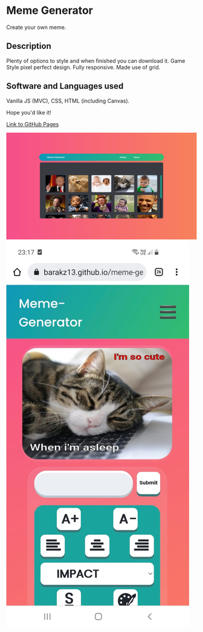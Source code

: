 # Meme Generator

Create your own meme.

## Description
Plenty of options to style and when finished you can download it.
Game Style pixel perfect design. Fully responsive. Made use of grid.

## Software and Languages used

Vanilla JS (MVC), CSS, HTML (including Canvas).

Hope you'd like it!

<a href="https://barakz13.github.io/meme-generator/" target="blank">Link to GitHub Pages</a>

![My Image](mgfull.png)
![My Image](mgmobile.jpeg)
